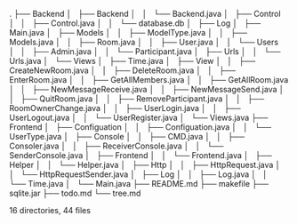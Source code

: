 .
├── Backend
│   ├── Backend
│   │   └── Backend.java
│   ├── Control
│   │   ├── Control.java
│   │   └── database.db
│   ├── Log
│   ├── Main.java
│   ├── Models
│   │   ├── ModelType.java
│   │   ├── Models.java
│   │   ├── Room.java
│   │   ├── User.java
│   │   └── Users
│   │       ├── Admin.java
│   │       └── Participant.java
│   ├── Urls
│   │   └── Urls.java
│   └── Views
│       ├── Time.java
│       ├── View
│       │   ├── CreateNewRoom.java
│       │   ├── DeleteRoom.java
│       │   ├── EnterRoom.java
│       │   ├── GetAllMembers.java
│       │   ├── GetAllRoom.java
│       │   ├── NewMessageReceive.java
│       │   ├── NewMessageSend.java
│       │   ├── QuitRoom.java
│       │   ├── RemoveParticipant.java
│       │   ├── RoomOwnerChange.java
│       │   ├── UserLogin.java
│       │   ├── UserLogout.java
│       │   └── UserRegister.java
│       └── Views.java
├── Frontend
│   ├── Configuation
│   │   ├── Configuation.java
│   │   └── UserType.java
│   ├── Console
│   │   ├── CMD.java
│   │   ├── Consoler.java
│   │   ├── ReceiverConsole.java
│   │   └── SenderConsole.java
│   ├── Frontend
│   │   └── Frontend.java
│   ├── Helper
│   │   └── Helper.java
│   ├── Http
│   │   ├── HttpRequest.java
│   │   └── HttpRequestSender.java
│   ├── Log
│   │   ├── Log.java
│   │   └── Time.java
│   └── Main.java
├── README.md
├── makefile
├── sqlite.jar
├── todo.md
└── tree.md

16 directories, 44 files
